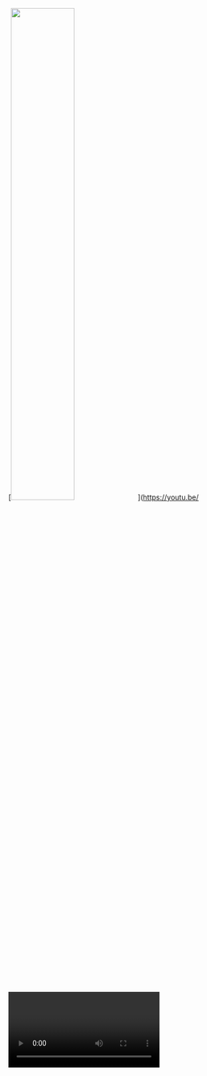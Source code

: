 [<img src="https://img.youtube.com/vi/<VIDEO ID>/maxresdefault.jpg" width="50%">](https://youtu.be/<VIDEO ID>)
